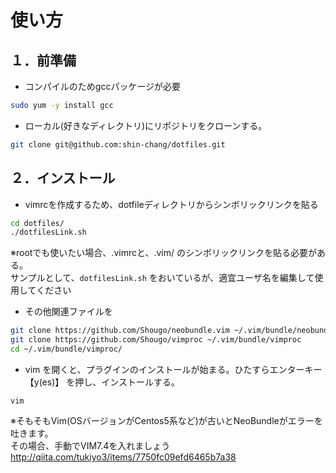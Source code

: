 # 使い方
## １．前準備
- コンパイルのためgccパッケージが必要  
```bash
sudo yum -y install gcc
```

- ローカル(好きなディレクトリ)にリポジトリをクローンする。
```bash
git clone git@github.com:shin-chang/dotfiles.git  
```

## ２．インストール
- vimrcを作成するため、dotfileディレクトリからシンボリックリンクを貼る

```bash
cd dotfiles/  
./dotfilesLink.sh  
```

※rootでも使いたい場合、.vimrcと、.vim/ のシンボリックリンクを貼る必要がある。  
サンプルとして、```dotfilesLink.sh``` をおいているが、適宜ユーザ名を編集して使用してください  

-  その他関連ファイルを

```bash
git clone https://github.com/Shougo/neobundle.vim ~/.vim/bundle/neobundle.vim  
git clone https://github.com/Shougo/vimproc ~/.vim/bundle/vimproc  
cd ~/.vim/bundle/vimproc/  
```

- vim を開くと、プラグインのインストールが始まる。ひたすらエンターキー 【y(es)】 を押し、インストールする。  
```
vim  
```

※そもそもVim(OSバージョンがCentos5系など)が古いとNeoBundleがエラーを吐きます。  
その場合、手動でVIM7.4を入れましょう  
http://qiita.com/tukiyo3/items/7750fc09efd6465b7a38  
